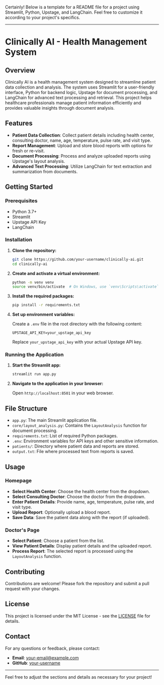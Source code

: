 Certainly! Below is a template for a README file for a project using Streamlit, Python, Upstage, and LangChain. Feel free to customize it according to your project's specifics.

---

# Clinically AI - Health Management System

## Overview

Clinically AI is a health management system designed to streamline patient data collection and analysis. The system uses Streamlit for a user-friendly interface, Python for backend logic, Upstage for document processing, and LangChain for advanced text processing and retrieval. This project helps healthcare professionals manage patient information efficiently and provides valuable insights through document analysis.

## Features

- **Patient Data Collection**: Collect patient details including health center, consulting doctor, name, age, temperature, pulse rate, and visit type.
- **Report Management**: Upload and store blood reports with options for fresh or re-visit.
- **Document Processing**: Process and analyze uploaded reports using Upstage's layout analysis.
- **Advanced Text Processing**: Utilize LangChain for text extraction and summarization from documents.

## Getting Started

### Prerequisites

- Python 3.7+
- Streamlit
- Upstage API Key
- LangChain

### Installation

1. **Clone the repository:**

   ```bash
   git clone https://github.com/your-username/clinically-ai.git
   cd clinically-ai
   ```

2. **Create and activate a virtual environment:**

   ```bash
   python -m venv venv
   source venv/bin/activate  # On Windows, use `venv\Scripts\activate`
   ```

3. **Install the required packages:**

   ```bash
   pip install -r requirements.txt
   ```

4. **Set up environment variables:**

   Create a `.env` file in the root directory with the following content:

   ```plaintext
   UPSTAGE_API_KEY=your_upstage_api_key
   ```

   Replace `your_upstage_api_key` with your actual Upstage API key.

### Running the Application

1. **Start the Streamlit app:**

   ```bash
   streamlit run app.py
   ```

2. **Navigate to the application in your browser:**

   Open `http://localhost:8501` in your web browser.

## File Structure

- `app.py`: The main Streamlit application file.
- `core/layout_analysis.py`: Contains the `LayoutAnalysis` function for document processing.
- `requirements.txt`: List of required Python packages.
- `.env`: Environment variables for API keys and other sensitive information.
- `patients/`: Directory where patient data and reports are stored.
- `output.txt`: File where processed text from reports is saved.

## Usage

### Homepage

- **Select Health Center**: Choose the health center from the dropdown.
- **Select Consulting Doctor**: Choose the doctor from the dropdown.
- **Enter Patient Details**: Provide name, age, temperature, pulse rate, and visit type.
- **Upload Report**: Optionally upload a blood report.
- **Save Data**: Save the patient data along with the report (if uploaded).

### Doctor's Page

- **Select Patient**: Choose a patient from the list.
- **View Patient Details**: Display patient details and the uploaded report.
- **Process Report**: The selected report is processed using the `LayoutAnalysis` function.

## Contributing

Contributions are welcome! Please fork the repository and submit a pull request with your changes.

## License

This project is licensed under the MIT License - see the [LICENSE](LICENSE) file for details.

## Contact

For any questions or feedback, please contact:

- **Email**: your-email@example.com
- **GitHub**: [your-username](https://github.com/your-username)

---

Feel free to adjust the sections and details as necessary for your project!